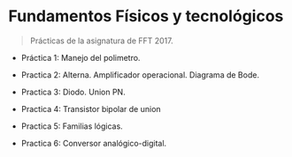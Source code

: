 # Fundamentos Físicos y tecnológicos

> Prácticas de la asignatura de FFT 2017.


- Práctica 1: Manejo del polimetro.

- Practica 2: Alterna. Amplificador operacional. Diagrama de Bode.

- Practica 3: Diodo. Union PN.

- Practica 4: Transistor bipolar de union

- Practica 5: Familias lógicas.

- Practica 6: Conversor analógico-digital.